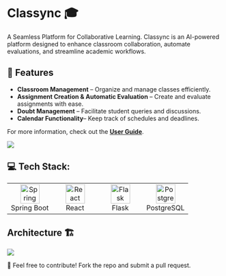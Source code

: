 
# Classync 🎓
A Seamless Platform for Collaborative Learning.
Classync is an AI-powered platform designed to enhance classroom collaboration, automate evaluations, and streamline academic workflows.


## 🚀 Features

- **Classroom Management** – Organize and manage classes efficiently.
- **Assignment Creation & Automatic Evaluation** – Create and evaluate assignments with ease.
- **Doubt Management** – Facilitate student queries and discussions.
- **Calendar Functionality**– Keep track of schedules and deadlines.

For more information, check out the **[User Guide](https://classync-demo.vercel.app/user-guide)**.  

<img src="./assets/user-guide.gif"  />

## 💻 Tech Stack:
<table align="center">
  <tr>
    <td align="center" width="90">
      <img src="https://skillicons.dev/icons?i=spring" width="45" height="45" alt="Spring Boot" title="Spring Boot" />
      <br>Spring Boot
    </td>
    <td align="center" width="90">
      <img src="https://techstack-generator.vercel.app/react-icon.svg" width="45" height="45" alt="React" title="React" />
      <br>React
    </td>
    <td align="center" width="90">
      <img src="https://skillicons.dev/icons?i=flask" width="45" height="45" alt="Flask" title="Flask" />
      <br>Flask
    </td>
    <td align="center" width="90">
      <img src="https://skillicons.dev/icons?i=postgres" width="45" height="45" alt="PostgreSQL" title="PostgreSQL" />
      <br>PostgreSQL
    </td>
  </tr>
</table>


## Architecture 🏗️
<img src="./assets/diagram-2.png"  />

🚀 Feel free to contribute! Fork the repo and submit a pull request.


